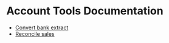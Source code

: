 # Account Tools Documentation


- [Convert bank extract](documentation/convert_bank_extract.md)
- [Reconcile sales](documentation/reconcile_sales.md)